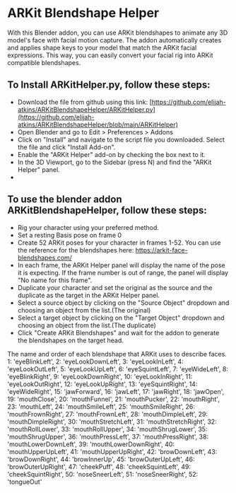 # ARKit Blendshape Helper
With this Blender addon, you can use ARKit blendshapes to animate any 3D model's face with facial motion capture. The addon automatically creates and applies shape keys to your model that match the ARKit facial expressions. This way, you can easily convert your facial rig into ARKit compatible blendshapes.

## To Install ARKitHelper.py, follow these steps:
- Download the file from github using this link: [https://github.com/elijah-atkins/ARKitBlendshapeHelper/ARKitHelper.py](https://github.com/elijah-atkins/ARKitBlendshapeHelper/blob/main/ARKitHelper)
- Open Blender and go to Edit > Preferences > Addons
- Click on "Install" and navigate to the script file you downloaded. Select the file and click "Install Add-on".
- Enable the "ARKit Helper" add-on by checking the box next to it.
- In the 3D Viewport, go to the Sidebar (press N) and find the "ARKit Helper" panel.
- 
## To use the blender addon ARKitBlendshapeHelper, follow these steps:
- Rig your character using your preferred method.
- Set a resting Basis pose on frame 0
- Create 52 ARKit poses for your character in frames 1-52. You can use the reference for the blendshapes here: https://arkit-face-blendshapes.com/ 
-  In each frame, the ARKit Helper panel will display the name of the pose it is expecting. If the frame number is out of range, the panel will display "No name for this frame".
- Duplicate your character and set the original as the source and the duplicate as the target in the ARKit Helper panel.
- Select a source object by clicking on the "Source Object" dropdown and choosing an object from the list.(The original)
- Select a target object by clicking on the "Target Object" dropdown and choosing an object from the list.(The duplicate)
- Click "Create ARKit Blendshapes" and wait for the addon to generate the blendshapes on the target head.

The name and order of each blendshape that ARKit uses to describe faces.
  1: 'eyeBlinkLeft',
  2: 'eyeLookDownLeft',
  3: 'eyeLookInLeft',
  4: 'eyeLookOutLeft',
  5: 'eyeLookUpLeft',
  6: 'eyeSquintLeft',
  7: 'eyeWideLeft',
  8: 'eyeBlinkRight',
  9: 'eyeLookDownRight',
  10: 'eyeLookInRight',
  11: 'eyeLookOutRight',
  12: 'eyeLookUpRight',
  13: 'eyeSquintRight',
  14: 'eyeWideRight',
  15: 'jawForward',
  16: 'jawLeft',
  17: 'jawRight',
  18: 'jawOpen',
  19: 'mouthClose',
  20: 'mouthFunnel',
  21: 'mouthPucker',
  22: 'mouthRight',
  23: 'mouthLeft',
  24: 'mouthSmileLeft',
  25: 'mouthSmileRight',
  26: 'mouthFrownRight',
  27: 'mouthFrownLeft',
  28: 'mouthDimpleLeft',
  29: 'mouthDimpleRight',
  30: 'mouthStretchLeft',
  31: 'mouthStretchRight',
  32: 'mouthRollLower',
  33: 'mouthRollUpper',
  34: 'mouthShrugLower',
  35: 'mouthShrugUpper',
  36: 'mouthPressLeft',
  37: 'mouthPressRight',
  38: 'mouthLowerDownLeft',
  39: 'mouthLowerDownRight',
  40: 'mouthUpperUpLeft',
  41: 'mouthUpperUpRight',
  42: 'browDownLeft',
  43: 'browDownRight',
  44: 'browInnerUp',
  45: 'browOuterUpLeft',
  46: 'browOuterUpRight',
  47: 'cheekPuff',
  48: 'cheekSquintLeft',
  49: 'cheekSquintRight',
  50: 'noseSneerLeft',
  51: 'noseSneerRight',
  52: 'tongueOut'
